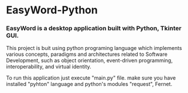 # EasyWord-Python
### EasyWord is a desktop application built with Python, Tkinter GUI.

This project is buit using python programing language which implements various concepts, paradigms and architectures related to Software Development, such as object orientation, event-driven programming, interoperability, and virtual identity.

To run this application just execute "main.py" file. make sure you have installed "pyhton" language and python's modules "request", Fernet.
